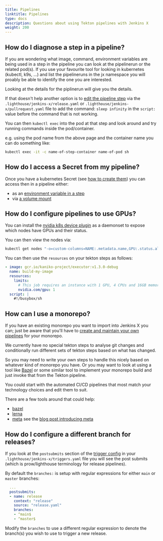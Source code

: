 ```yaml
---
title: Pipelines
linktitle: Pipelines
type: docs
description: Questions about using Tekton pipelines with Jenkins X
weight: 200
---
```


## How do I diagnose a step in a pipeline?

If you are wondering what image, command, environment variables are being used in a step in the pipeline you can look at
the pipelinerun or the related pod(s). If you use your favourite tool for looking in kubernetes (kubectl, k9s, ...) and
list the pipelineruns in the jx namespace you will proably be able to identify the one you are interested.

Looking at the details for the piplinerun will give you the details.

If that doesn't help another option is to [edit the pipeline step](/v3/develop/pipelines/#editing-pipelines) via the `.lighthouse/jenkins-x/release.yaml` or  `.lighthouse/jenkins-x/pullrequest.yaml` file to add the command: `sleep infinity` in the `script:` value before the command that is not working.

You can then `kubectl exec` into the pod at that step and look around and try running commands inside the pod/container.

e.g. using the pod name from the above page and the container name you can do something like:

```bash 
kubectl exec -it -c name-of-step-container name-of-pod sh
```
    
## How do I access a Secret from my pipeline?

Once you have a kubernetes Secret (see [how to create them](/v3/admin/setup/secrets/#create-a-new-secret)) you can access then in a pipeline either:

* as an [environment variable in a step](https://kubernetes.io/docs/concepts/configuration/secret/#using-secrets-as-environment-variables)
* via [a volume mount](https://kubernetes.io/docs/concepts/configuration/secret/#using-secrets-as-files-from-a-pod)


## How do I configure pipelines to use GPUs?
 
 You can install the [nvidia k8s device plugin](https://github.com/NVIDIA/k8s-device-plugin) as a daemonset to expose which nodes have GPUs and their status.
 
 You can then view the nodes via:
 
 ```bash 
 kubectl get nodes "-o=custom-columns=NAME:.metadata.name,GPU:.status.allocatable.nvidia\.com/gpu"  
 ```
         
 You can then use the `resources` on your tekton steps as follows:
 
 ```yaml 
 - image: gcr.io/kaniko-project/executor:v1.3.0-debug
   name: build-my-image
   resources:
     limits:
       # This job requires an instance with 1 GPU, 4 CPUs and 16GB memory - g4dn.2xlarge
       nvidia.com/gpu: 1
   script: |
     #!/busybox/sh
 ```
             

## How can I use a monorepo?

If you have an existing monorepo you want to import into Jenkins X you can; just be aware that you'll have to [create and maintain your own pipelines](/v3/develop/pipelines/editing/) for your monorepo. 

We currently have no special tekton steps to analyse git changes and conditionally run different sets of tekton steps based on what has changed.

So you may need to write your own steps to handle this nicely based on whatever kind of monorepo you have. Or you may want to look at using a tool like [Bazel](https://bazel.build/) or some similar tool to implement your monorepo build and just invoke that from the Tekton pipeline. 

You could start with the automated CI/CD pipelines that most match your technology choices and edit them to suit.

There are a few tools around that could help:
              
* [bazel](https://bazel.build/)
* [lerna](https://github.com/lerna/lerna)
* [meta](https://github.com/mateodelnorte/meta) see the [blog post introducing meta](https://patrickleet.medium.com/mono-repo-or-multi-repo-why-choose-one-when-you-can-have-both-e9c77bd0c668)
                                                                                       
## How do I configure a different branch for releases?

If you look at the `postsubmits` section  of the [trigger config](/v3/develop/reference/pipelines/#lighthouse) in your `.lighthouse/jenkins-x/triggers.yaml` file you will see the post submits (which is prow/lighthouse terminology for release pipelines).

By default the `branches:` is setup with regular expressions for either `main` or `master` branches:


```yaml 
  ...
  postsubmits:
  - name: release
    context: "release"
    source: "release.yaml"
    branches:
    - ^main$
    - ^master$
```

Modify the `branches` to use a different regular expression to denote the branch(s) you wish to use to trigger a new release.
